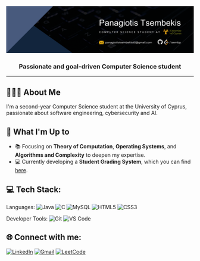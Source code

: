<img src="./assets/panagiotis-tsembekis-banner.png" alt="Profile Banner"/>  
<h3 align="center">Passionate and goal-driven Computer Science student</h3>

---

## 🙋🏻‍♂️ About Me
I'm a second-year Computer Science student at the University of Cyprus, passionate about software engineering, cybersecurity and AI.


## 🚀 What I'm Up to
- 📚 Focusing on **Theory of Computation**, **Operating Systems**, and **Algorithms and Complexity** to deepen my expertise.
- 💻 Currently developing a **Student Grading System**, which you can find [here](https://github.com/tsembp/Student-Grading-System).


## 💻 Tech Stack:
Languages:
![Java](https://img.shields.io/badge/java-%23ED8B00.svg?style=for-the-badge&logo=java&logoColor=white)
![C](https://img.shields.io/badge/c-%2300599C.svg?style=for-the-badge&logo=c&logoColor=white)
![MySQL](https://img.shields.io/badge/mysql-%234479A1.svg?style=for-the-badge&logo=mysql&logoColor=white)
![HTML5](https://img.shields.io/badge/html5-%23E34F26.svg?style=for-the-badge&logo=html5&logoColor=white)
![CSS3](https://img.shields.io/badge/css3-%231572B6.svg?style=for-the-badge&logo=css3&logoColor=white)

Developer Tools:
![Git](https://img.shields.io/badge/git-%23F05033.svg?style=for-the-badge&logo=git&logoColor=white)
![VS Code](https://img.shields.io/badge/VS_Code-%23007ACC.svg?style=for-the-badge&logo=visualstudiocode&logoColor=white)


## 🌐 Connect with me:
[![LinkedIn](https://img.shields.io/badge/LinkedIn-%230077B5.svg?logo=linkedin&logoColor=white)](https://www.linkedin.com/in/panagiotis-tsembekis/)
[![Gmail](https://img.shields.io/badge/Gmail-%23D14836.svg?logo=gmail&logoColor=white)](mailto:panagiotistsembekis45@gmail.com)
[![LeetCode](https://img.shields.io/badge/LeetCode-%23FF6600.svg?logo=leetcode&logoColor=white)](https://leetcode.com/tsembp)







